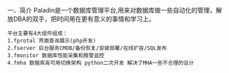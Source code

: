 一、简介
	Paladin是一个数据库管理平台,用来对数据库做一些自动化的管理，解放DBA的双手，把时间用在更有意义的事情和学习上。
	
	平台主要有4大组件组成：
	1.fprotal 界面查询展示(php开发)
	2.fserver 后台服务CMDB/备份恢复/安装部署/在线扩容/SQL发布
	3.fmonitor 数据库性能采集和报警监控 
	4.fmha 数据库高可用切换架构 python二次开发 解决了MHA一些不合理的设计 
